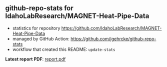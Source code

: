 ## github-repo-stats for IdahoLabResearch/MAGNET-Heat-Pipe-Data

- statistics for repository https://github.com/IdahoLabResearch/MAGNET-Heat-Pipe-Data
- managed by GitHub Action: https://github.com/jgehrcke/github-repo-stats
- workflow that created this README: `update-stats`

**Latest report PDF**: [report.pdf](https://github.com/idaholab/repository-statistics/raw/main/IdahoLabResearch/MAGNET-Heat-Pipe-Data/latest-report/report.pdf)

